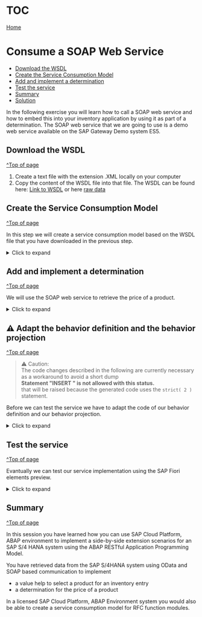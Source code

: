 # TOC
[Home](../../readme.md#exercises)
# Consume a SOAP Web Service

- [Download the WSDL](#download-the-wsdl)
- [Create the Service Consumption Model](#create-the-service-consumption-model)
- [Add and implement a determination](#add-and-implement-a-determination)
- [Test the service](#test-the-service)
- [Summary](#summary)
- [Solution](#solution)

In the following exercise you will learn how to call a SOAP web service and how to embed this into your inventory application by using it as part of a determination. The SOAP web service that we are going to use is a demo web service available on the SAP Gateway Demo system ES5.

## Download the WSDL
[^Top of page](#)

1. Create a text file with the extension .XML locally on your computer
2. Copy the content of the WSDL file into that file. The WSDL can be found here: [Link to WSDL](sources/EPM_PRODUCT_SOAP.xml) 
or here [raw data](https://raw.githubusercontent.com/SAP-archive/teched2020-DEV268/main/exercises/ex3/sources/EPM_PRODUCT_SOAP.xml)

## Create the Service Consumption Model
[^Top of page](#)

In this step we will create a service consumption model based on the WSDL file that you have downloaded in the previous step.

<details>
<summary>Click to expand</summary>

1. Navigate to the folder **Business Services > Service Consumption Models** 

2. Right-click on the folder **Service Consumption Models**  and choose **New Service Consumption Model**

   ![New Service Consumption Model](images/service_consumption_model_0000.png)
  
3. The New Service Consumption Model dialogue opens. Here enter the following data:

   Name: `ZRAP620_SC_GETPRICE_###` <br/>
   Description: `Product price from ES5` <br/>
   Remote Consumption Model: `Web Service` (to be selected from the drop down box)

   Press **Next** 

   ![Service Consumption Model](images/service_consumption_model_0020.png)

4. The WSDL file of the SOAP web service that you want to consume must be uploaded in file format. If you have not yet downloaded the WSDL file you have to do this now.

   - Click **Browse** to select the WSDL file that you have downloaded earlier in this exercise
   - Prefix: **`ZRAP620###`**

   ![Web Service Consumption Proxy](images/service_consumption_model_0030.png)

   > **Caution**  
   > Opposed to the prefix that we have chosen for **OData Service Consumption Proxy** we have to choose a leading **Z**.   
   > If not, we get an error message that states:  
   > *Package ZRAP620_### is a customer package, object RAP620### is in SAP namespace.  Use a valid combination of object name*  
   > ![Web Service Consumption Proxy](images/service_consumption_model_0040.png)
   



5. Selection of transport request

   - Select a transport request
   - Press **Finish** 

6. Service Consumption Model

   The Web Service does only have one service operation `get_price`. 

   > **Please note**  
   > The wizard provides code samples for each service operation. The code can be copied using the the *Copy to clipboard* button.
   > We will not do this since in this exercise since we have provided a detailed code sample (see below) which is however based on the code snippet mentioned above.


   ![Web Service Consumption Proxy](images/service_consumption_model_0050.png)

7. Activate your changes

   Press the ![Activate your changes](images/activate.png) button to generate the service consumption model alongside with all dependend objects.

8. Check generated objects

   When refreshing your package in the *Project Explorer* you will notice that several objects have been generated. For those that are used to the generation of SOAP Web Service proxies in on premise systems they will look familiar.

   ![Web Service Consumption Proxy](images/service_consumption_model_0060.png)

</details>

## Add and implement a determination 
[^Top of page](#)

We will use the SOAP web service to retrieve the price of a product.

<details>
<summary>Click to expand</summary>

1. Add a determination in the **behavior definition**

  - Open your behavior definition `ZRAP620_R_INVENTORYTP_###`
  - Add the following code snippets
    - to add a determination for the field `Price`
    - Make the field `Price`also read-only
  
   <pre>
    field ( readonly )
       Price, //determined via determination
   </pre>

   <pre>
   determination GetPrice on modify { field ProductID; }
   </pre>


   ![Web Service Consumption Proxy](images/behavior_definition_0000.png)

   - Select the determination name `GetPrice` and press **CTRL+1** for a quick fix
   - Double click on the quick fix **Add missing method for determination GetPrice in local handler class ...**

   ![Web Service Consumption Proxy](images/behavior_definition_0010.png)

2. Add the following code in the implementation of the method `GetPrice`.

   > **Coding explained**  
   > The following code is using large parts of the code snippets provided by the service consumption model.
   > It has however been adjusted to fit our needs.
   > 1. The destination is not retrieved by calling the method `cl_soap_destination_provider=>create_by_cloud_destination( )` but by using the method `cl_soap_destination_provider=>create_by_url( )`. This is because the destination service is not available in the ABAP trial systems in SAP Cloud Platform.
   > 2. Instead of using an inline declaration for `destination`and `proxy` these variables are defined beforehand. This way we can avoid that the destination and proxy object are created several times in case multiple inventories are to be created.
   > 3. The data retrieved from the SOAP call is used to update the inventory data via EML.  
   
   > **Do not forget to search and replace the placeholder `###` with the unique number that you have chosen beforehand.**

<pre>
  
  METHOD GetPrice.
    DATA destination  TYPE REF TO if_soap_destination.
    DATA proxy TYPE REF TO zrap620###co_epm_product_soap.
    DATA reported_inventory_soap LIKE reported-inventory.
    "Ensure idempotence
    READ ENTITIES OF zrap620_r_inventorytp_### IN LOCAL MODE
      ENTITY Inventory
        FIELDS ( Price ProductID )
        WITH CORRESPONDING #( keys )
      RESULT DATA(inventories).

    DELETE inventories WHERE Price IS NOT INITIAL.
    CHECK inventories IS NOT INITIAL.

    DELETE inventories WHERE ProductID =''.
    CHECK inventories IS NOT INITIAL.

    LOOP AT inventories ASSIGNING FIELD-SYMBOL(<inventory>).

      TRY.

          IF destination IS INITIAL.
            destination = cl_soap_destination_provider=>create_by_url( i_url = 'https://sapes5.sapdevcenter.com/sap/bc/srt/xip/sap/zepm_product_soap/002/epm_product_soap/epm_product_soap' ).
          ENDIF.
          IF proxy IS INITIAL.
            proxy = NEW zrap620###co_epm_product_soap(
                             destination = destination
                           ).
          ENDIF.

          DATA(request) = VALUE zrap620###req_msg_type( req_msg_type-product = <inventory>-ProductID ).
          proxy->get_price(
            EXPORTING
              input = request
            IMPORTING
              output = DATA(response)
          ).

          <inventory>-Price = response-res_msg_type-price .
          <inventory>-CurrencyCode = response-res_msg_type-currency.
          "handle response

        CATCH cx_soap_destination_error INTO DATA(soap_destination_error).
          DATA(error_message) = soap_destination_error->get_text(  ).
        CATCH cx_ai_system_fault INTO DATA(ai_system_fault).
          error_message = | code: { ai_system_fault->code  } codetext: { ai_system_fault->codecontext  }  |.
        CATCH zrap620###cx_fault_msg_type INTO DATA(soap_exception).
          error_message = soap_exception->error_text.
          "fill reported structure to be displayed on the UI
          APPEND VALUE #( uuid = <inventory>-uuid
                          %msg = new_message( id = 'ZCM_RAP_GENERATOR'
                                              number = '016'
                                              v1 = error_message
                                              "v2 = messages[ 1 ]-msgv2
                                              "v3 = messages[ 1 ]-msgv3
                                              "v4 = messages[ 1 ]-msgv4
                                              severity = CONV #( 'E' ) )
                           %element-price = if_abap_behv=>mk-on


    ) TO reported_inventory_soap.
          "inventory entries where no price could be retrieved must not be passed to the MODIFY statement
          DELETE inventories INDEX sy-tabix.
      ENDTRY.

    ENDLOOP.

    "update involved instances
    MODIFY ENTITIES OF zrap620_r_inventorytp_### IN LOCAL MODE
      ENTITY Inventory
        UPDATE FIELDS ( Price CurrencyCode )
        WITH VALUE #( FOR inventory IN inventories (
                           %tky      = inventory-%tky
                           Price  = inventory-Price
                           CurrencyCode  = inventory-CurrencyCode
                           ) )
    REPORTED DATA(reported_entities).

    "fill reported
    reported = CORRESPONDING #( DEEP reported_entities ).

    "add reported from SOAP call
    LOOP AT reported_inventory_soap INTO DATA(reported_inventory).
      APPEND reported_inventory TO reported-inventory.
    ENDLOOP.

  ENDMETHOD.


</pre>

3. Activate your changes.

</details>

## ⚠ Adapt the behavior definition and the behavior projection
[^Top of page](#)

> ⚠ Caution:   
> The code changes described in the following are currently necessary as a workaround to avoid a short dump   
> **Statement "INSERT " is not allowed with this status.**   
> that will be raised because the generated code uses the `strict( 2 )` statement.   



Before we can test the service we have to adapt the code of our behavior definition and our behavior projection.

<details>
<summary>Click to expand</summary>

This is because the generator uses the following statement.
<pre>
strict (2);
</pre>
The use of the `strict(2) ;` statement inforces several checks at runtime which for example forbids the use of `insert <db_table> from table <internal table>.`   
The underlying framework of the SOAP proxy runtime however performs such statements. To work around this problem we have either to comment out the strict statements completely or at least to use the `strict ;` mode rather than the more restrictive `strict (2) ;` mode.

The code of your behavior definition and the behavior projection should read as follows:   

### Behavior projection

<pre>
projection;
//strict ( 2 );
strict ;
use draft;

define behavior for ZRAP620_C_INVENTORYTP_### alias Inventory
use etag

{
  use create;
  use update;
  use delete;

  use action Edit;
  use action Activate;
  use action Discard;
  use action Resume;
  use action Prepare;
}
</pre>

### Behavior definition
[^Top of page](#)

<pre>
managed implementation in class ZRAP620_BP_InventoryTP_### unique;
//strict ( 2 );
strict ;
with draft;

define behavior for ZRAP620_R_INVENTORYTP_### alias Inventory
persistent table zrap620_inven###
draft table zrap620_dinv###
etag master LastChangedAt
lock master total etag LocalLastChangedAt
authorization master ( global )

{
  field ( readonly )
  Price, //determined via determination
  InventoryID, //semantic key
  UUID,
  CreatedAt,
  CreatedBy,
  LocalLastChangedAt,
  LastChangedAt,
  LastChangedBy;

  field ( numbering : managed )
  UUID;


  create;
  update;
  delete;

  draft action Edit;
  draft action Activate;
  draft action Discard;
  draft action Resume;
  draft determine action Prepare;

  determination CalculateInventoryID on save { create; }
  determination GetPrice on modify { field ProductID; }

  mapping for ZRAP620_INVEN###
  {
    UUID = UUID;
    InventoryID = INVENTORY_ID;
    ProductID = PRODUCT_ID;
    Quantity = QUANTITY;
    QuantityUnit = QUANTITY_UNIT;
    Price = PRICE;
    CurrencyCode = CURRENCY_CODE;
    Description = DESCRIPTION;
    OverallStatus = OVERALL_STATUS;
    CreatedBy = CREATED_BY;
    CreatedAt = CREATED_AT;
    LastChangedBy = LAST_CHANGED_BY;
    LastChangedAt = LAST_CHANGED_AT;
    LocalLastChangedAt = LOCAL_LAST_CHANGED_AT;
  }
}
</pre>

</details>

## Test the service
[^Top of page](#)

Evantually we can test our service implementation using the SAP Fiori elements preview.   

<details>
<summary>Click to expand</summary>

1. Test service with Fiori Elements preview.  

   - Open the service binding `ZRAP620_UI_INVENTOR_O4_###` (either via **Ctrl+Shift+A** or via navigation in the Project Explorer)
   - Select the entity `Ìnventory`.
   - Press the **Preview** button
    
   ![Open the Fiori Elements preview](images/resulting_app_000.png)

2. Create a new inventory entry and select a valid product id using the value help

   - Select a valid ProductID via the value help (e.g. HT-1011)
    
     ![Create inventory with valid product name](images/resulting_app_010.png)
 
3. Press the **Create** button  

   - When pressing the **Create** button the determination for the price will call the SOAP service
   - The inventory will be created with the price and the currency retrieved from the backend

     ![Inventory with product price](images/resulting_app_025.png)

4. Create an inventory entry with an invalid ProductID (e.g. www).  

   Enter an invalid ProductID, e.g. `HT-1011a`  
   
     ![Inventory with product price](images/resulting_app_020.png)

   > The error message that we have configured if the SOAP call will not be able to find the ProductId in the backend  `Product not found. Try e.g. HT-1000 :)` will not become visible since we have enabled a validation in the UI.
   
  

</details>

## Summary
[^Top of page](#)

In this session you have learned how you can use SAP Cloud Platform, ABAP environment to implement a side-by-side extension scenarios for an SAP S/4 HANA system using the ABAP RESTful Application Programming Model.

You have retrieved data from the SAP S/4HANA system using OData and SOAP based communication to implement

- a value help to select a product for an inventory entry
- a determination for the price of a product

 

In a licensed SAP Cloud Platform, ABAP Environment system you would also be able to create a service consumption model for RFC function modules.

